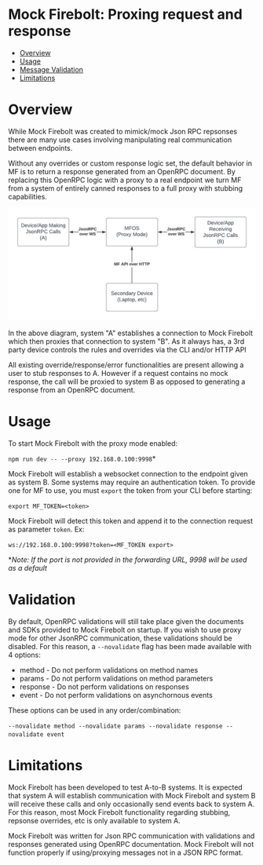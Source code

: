 Mock Firebolt: Proxing request and response
===========================================

- [Overview](#overview)
- [Usage](#Usage)
- [Message Validation](#Validation)
- [Limitations](#Limitations)

# Overview

While Mock Firebolt was created to mimick/mock Json RPC repsonses there are many use cases involving manipulating real communication between endpoints.

Without any overrides or custom response logic set, the default behavior in MF is to return a response generated from an OpenRPC document. By replacing this OpenRPC logic with a proxy to a real endpoint we turn MF from a system of entirely canned responses to a full proxy with stubbing capabilities.

![Mock Firebolt Proxy Mode](./images/system-configurations/L-App-L-ProxyMode.png)

In the above diagram, system "A" establishes a connection to Mock Firebolt which then proxies that connection to system "B". As it always has, a 3rd party device controls the rules and overrides via the CLI and/or HTTP API

All existing override/response/error functionalities are present allowing a user to stub responses to A. However if a request contains no mock response, the call will be proxied to system B as opposed to generating a response from an OpenRPC document.

# Usage
To start Mock Firebolt with the proxy mode enabled:

```npm run dev -- --proxy 192.168.0.100:9998```*

Mock Firebolt will establish a websocket connection to the endpoint given as system B. Some systems may require an authentication token. To provide one for MF to use, you must `export` the token from your CLI before starting:

```export MF_TOKEN=<token>```

Mock Firebolt will detect this token and append it to the connection request as parameter `token`. Ex:

```ws://192.168.0.100:9998?token=<MF_TOKEN export>```

**Note: If the port is not provided in the forwarding URL, 9998 will be used as a default*

# Validation

By default, OpenRPC validations will still take place given the documents and SDKs provided to Mock Firebolt on startup. If you wish to use proxy mode for other JsonRPC communication, these validations should be disabled. For this reason, a ```--novalidate``` flag has been made available with 4 options:
* method - Do not perform validations on method names
* params - Do not perform validations on method parameters
* response - Do not perform validations on responses
* event - Do not perform validations on asynchornous events

These options can be used in any order/combination:

```--novalidate method --novalidate params --novalidate response --novalidate event```

# Limitations

Mock Firebolt has been developed to test A-to-B systems. It is expected that system A will establish communication with Mock Firebolt and system B will receive these calls and only occasionally send events back to system A. For this reason, most Mock Firebolt functionality regarding stubbing, repsonse overrides, etc is only available to system A.

Mock Firebolt was written for Json RPC communication with validations and responses generated using OpenRPC documentation. Mock Firebolt will not function properly if using/proxying messages not in a JSON RPC format.